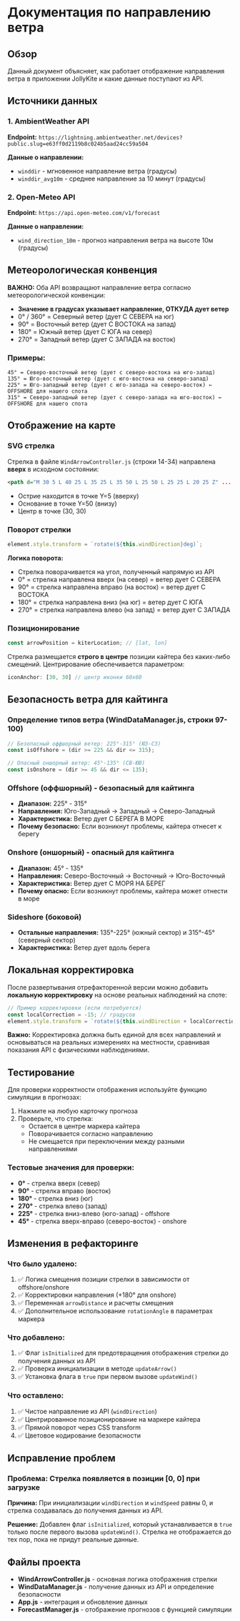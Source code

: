 # Документация по направлению ветра

## Обзор

Данный документ объясняет, как работает отображение направления ветра в приложении JollyKite и какие данные поступают из API.

## Источники данных

### 1. AmbientWeather API
**Endpoint:** `https://lightning.ambientweather.net/devices?public.slug=e63ff0d2119b8c024b5aad24cc59a504`

**Данные о направлении:**
- `winddir` - мгновенное направление ветра (градусы)
- `winddir_avg10m` - среднее направление за 10 минут (градусы)

### 2. Open-Meteo API
**Endpoint:** `https://api.open-meteo.com/v1/forecast`

**Данные о направлении:**
- `wind_direction_10m` - прогноз направления ветра на высоте 10м (градусы)

## Метеорологическая конвенция

**ВАЖНО:** Оба API возвращают направление ветра согласно метеорологической конвенции:

- **Значение в градусах указывает направление, ОТКУДА дует ветер**
- 0° / 360° = Северный ветер (дует С СЕВЕРА на юг)
- 90° = Восточный ветер (дует С ВОСТОКА на запад)
- 180° = Южный ветер (дует С ЮГА на север)
- 270° = Западный ветер (дует С ЗАПАДА на восток)

### Примеры:
```
45° = Северо-восточный ветер (дует с северо-востока на юго-запад)
135° = Юго-восточный ветер (дует с юго-востока на северо-запад)
225° = Юго-западный ветер (дует с юго-запада на северо-восток) ← OFFSHORE для нашего спота
315° = Северо-западный ветер (дует с северо-запада на юго-восток) ← OFFSHORE для нашего спота
```

## Отображение на карте

### SVG стрелка
Стрелка в файле `WindArrowController.js` (строки 14-34) направлена **вверх** в исходном состоянии:
```svg
<path d="M 30 5 L 40 25 L 35 25 L 35 50 L 25 50 L 25 25 L 20 25 Z" ... />
```
- Острие находится в точке Y=5 (вверху)
- Основание в точке Y=50 (внизу)
- Центр в точке (30, 30)

### Поворот стрелки
```javascript
element.style.transform = `rotate(${this.windDirection}deg)`;
```

**Логика поворота:**
- Стрелка поворачивается на угол, полученный напрямую из API
- 0° = стрелка направлена вверх (на север) = ветер дует С СЕВЕРА
- 90° = стрелка направлена вправо (на восток) = ветер дует С ВОСТОКА
- 180° = стрелка направлена вниз (на юг) = ветер дует С ЮГА
- 270° = стрелка направлена влево (на запад) = ветер дует С ЗАПАДА

### Позиционирование
```javascript
const arrowPosition = kiterLocation; // [lat, lon]
```

Стрелка размещается **строго в центре** позиции кайтера без каких-либо смещений. Центрирование обеспечивается параметром:
```javascript
iconAnchor: [30, 30] // центр иконки 60x60
```

## Безопасность ветра для кайтинга

### Определение типов ветра (WindDataManager.js, строки 97-100)

```javascript
// Безопасный оффшорный ветер: 225°-315° (ЮЗ-СЗ)
const isOffshore = (dir >= 225 && dir <= 315);

// Опасный оншорный ветер: 45°-135° (СВ-ЮВ)
const isOnshore = (dir >= 45 && dir <= 135);
```

### Offshore (оффшорный) - безопасный для кайтинга
- **Диапазон:** 225° - 315°
- **Направления:** Юго-Западный → Западный → Северо-Западный
- **Характеристика:** Ветер дует С БЕРЕГА В МОРЕ
- **Почему безопасно:** Если возникнут проблемы, кайтера отнесет к берегу

### Onshore (оншорный) - опасный для кайтинга
- **Диапазон:** 45° - 135°
- **Направления:** Северо-Восточный → Восточный → Юго-Восточный
- **Характеристика:** Ветер дует С МОРЯ НА БЕРЕГ
- **Почему опасно:** Если возникнут проблемы, кайтера может отнести в море

### Sideshore (боковой)
- **Остальные направления:** 135°-225° (южный сектор) и 315°-45° (северный сектор)
- **Характеристика:** Ветер дует вдоль берега

## Локальная корректировка

После развертывания отрефакторенной версии можно добавить **локальную корректировку** на основе реальных наблюдений на споте:

```javascript
// Пример корректировки (если потребуется)
const localCorrection = -15; // градусов
element.style.transform = `rotate(${this.windDirection + localCorrection}deg)`;
```

**Важно:** Корректировка должна быть единой для всех направлений и основываться на реальных измерениях на местности, сравнивая показания API с физическими наблюдениями.

## Тестирование

Для проверки корректности отображения используйте функцию симуляции в прогнозах:
1. Нажмите на любую карточку прогноза
2. Проверьте, что стрелка:
   - Остается в центре маркера кайтера
   - Поворачивается согласно направлению
   - Не смещается при переключении между разными направлениями

### Тестовые значения для проверки:
- **0°** - стрелка вверх (север)
- **90°** - стрелка вправо (восток)
- **180°** - стрелка вниз (юг)
- **270°** - стрелка влево (запад)
- **225°** - стрелка вниз-влево (юго-запад) - offshore
- **45°** - стрелка вверх-вправо (северо-восток) - onshore

## Изменения в рефакторинге

### Что было удалено:
1. ✅ Логика смещения позиции стрелки в зависимости от offshore/onshore
2. ✅ Корректировки направления (+180° для onshore)
3. ✅ Переменная `arrowDistance` и расчеты смещения
4. ✅ Дополнительное использование `rotationAngle` в параметрах маркера

### Что добавлено:
1. ✅ Флаг `isInitialized` для предотвращения отображения стрелки до получения данных из API
2. ✅ Проверка инициализации в методе `updateArrow()`
3. ✅ Установка флага в `true` при первом вызове `updateWind()`

### Что оставлено:
1. ✅ Чистое направление из API (`windDirection`)
2. ✅ Центрированное позиционирование на маркере кайтера
3. ✅ Прямой поворот через CSS transform
4. ✅ Цветовое кодирование безопасности

## Исправление проблем

### Проблема: Стрелка появляется в позиции [0, 0] при загрузке
**Причина:** При инициализации `windDirection` и `windSpeed` равны 0, и стрелка создавалась до получения данных из API.

**Решение:** Добавлен флаг `isInitialized`, который устанавливается в `true` только после первого вызова `updateWind()`. Стрелка не отображается до тех пор, пока не придут реальные данные.

## Файлы проекта

- **WindArrowController.js** - основная логика отображения стрелки
- **WindDataManager.js** - получение данных из API и определение безопасности
- **App.js** - интеграция и обновление данных
- **ForecastManager.js** - отображение прогнозов с функцией симуляции
